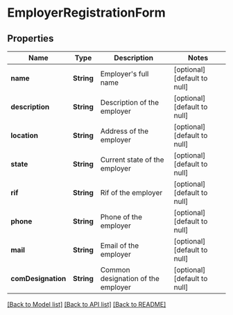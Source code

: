 # EmployerRegistrationForm
## Properties

Name | Type | Description | Notes
------------ | ------------- | ------------- | -------------
**name** | **String** | Employer&#39;s full name | [optional] [default to null]
**description** | **String** | Description of the employer | [optional] [default to null]
**location** | **String** | Address of the employer | [optional] [default to null]
**state** | **String** | Current state of the employer | [optional] [default to null]
**rif** | **String** | Rif of the employer | [optional] [default to null]
**phone** | **String** | Phone of the employer | [optional] [default to null]
**mail** | **String** | Email of the employer | [optional] [default to null]
**comDesignation** | **String** | Common designation of the employer | [optional] [default to null]

[[Back to Model list]](../../README.md#documentation-for-models) [[Back to API list]](../../README.md#documentation-for-api-endpoints) [[Back to README]](../../README.md)

